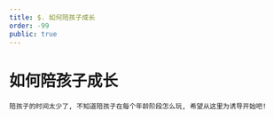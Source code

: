```yaml
---
title: $. 如何陪孩子成长
order: -99
public: true
---
```


# 如何陪孩子成长
`陪孩子的时间太少了, 不知道陪孩子在每个年龄阶段怎么玩, 希望从这里为诱导开始吧!`
